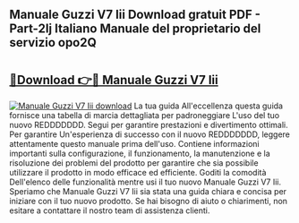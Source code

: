 ## Manuale Guzzi V7 Iii Download gratuit PDF - Part-2Ij Italiano Manuale del proprietario del servizio opo2Q

# <h2><a href="http://dfaqu0.blite.top/?on=Manuale+Guzzi+V7+Iii">🔗Download 👉🔴 Manuale Guzzi V7 Iii</a></h2>

[![Manuale Guzzi V7 Iii download](https://i.imgur.com/lujVjoI.png)](http://dfaqu0.blite.top/?on=Manuale+Guzzi+V7+Iii)
La tua guida All'eccellenza questa guida fornisce una tabella di marcia dettagliata per padroneggiare L'uso del tuo nuovo REDDDDDDD. Segui per garantire prestazioni e divertimento ottimali. Per garantire Un'esperienza di successo con il nuovo REDDDDDDD, leggere attentamente questo manuale prima dell'uso. Contiene informazioni importanti sulla configurazione, il funzionamento, la manutenzione e la risoluzione dei problemi del prodotto per garantire che sia possibile utilizzare il prodotto in modo efficace ed efficiente. Goditi la comodità Dell'elenco delle funzionalità mentre usi il tuo nuovo Manuale Guzzi V7 Iii. Speriamo che Manuale Guzzi V7 Iii sia stata una guida chiara e concisa per iniziare con il tuo nuovo prodotto. Se hai bisogno di aiuto o chiarimenti, non esitare a contattare il nostro team di assistenza clienti.

